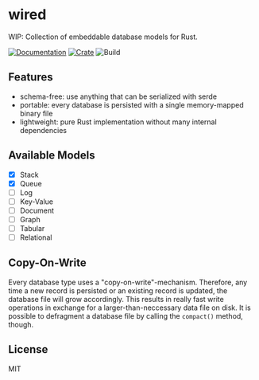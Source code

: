 # wired

WIP: Collection of embeddable database models for Rust.

[![Documentation](https://docs.rs/wired/badge.svg)](https://docs.rs/wired)
[![Crate](https://img.shields.io/crates/v/wired.svg)](https://crates.io/crates/wired)
![Build](https://github.com/Anonyfox/wired/workflows/CI/badge.svg)

## Features

- schema-free: use anything that can be serialized with serde
- portable: every database is persisted with a single memory-mapped binary file
- lightweight: pure Rust implementation without many internal dependencies

## Available Models

- [x] Stack
- [x] Queue
- [ ] Log
- [ ] Key-Value
- [ ] Document
- [ ] Graph
- [ ] Tabular
- [ ] Relational

## Copy-On-Write

Every database type uses a "copy-on-write"-mechanism. Therefore, any time a new
record is persisted or an existing record is updated, the database file will
grow accordingly. This results in really fast write operations in exchange for
a larger-than-neccessary data file on disk. It is possible to defragment a
database file by calling the `compact()` method, though.

## License

MIT
